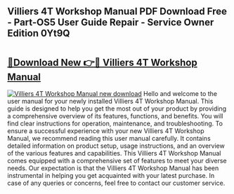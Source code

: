 ## Villiers 4T Workshop Manual PDF Download Free - Part-OS5 User Guide Repair - Service Owner Edition 0Yt9Q

# <h2><a href="http://bc52941.oget.top/?id=Villiers+4T+Workshop+Manual">🔗Download New 👉🔴 Villiers 4T Workshop Manual</a></h2>

[![Villiers 4T Workshop Manual new download](https://i.imgur.com/5g1atiW.png)](http://bc52941.oget.top/?id=Villiers+4T+Workshop+Manual)
Hello and welcome to the user manual for your newly installed Villiers 4T Workshop Manual. This guide is designed to help you get the most out of your product by providing a comprehensive overview of its features, functions, and benefits. You will find clear instructions for operation, maintenance, and troubleshooting. To ensure a successful experience with your new Villiers 4T Workshop Manual, we recommend reading this user manual carefully. It contains detailed information on product setup, usage instructions, and an overview of the various features and capabilities. This Villiers 4T Workshop Manual comes equipped with a comprehensive set of features to meet your diverse needs. Our expectation is that the Villiers 4T Workshop Manual has been instrumental in helping you get acquainted with your latest purchase. In case of any queries or concerns, feel free to contact our customer service.
